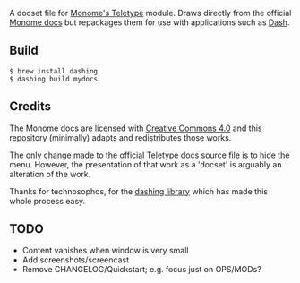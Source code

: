 
A docset file for [Monome's Teletype](https://monome.org/docs/teletype/) module. Draws directly from the official [Monome docs](https://github.com/monome/docs) but repackages them for use with applications such as [Dash](https://kapeli.com/dash).

## Build

````
$ brew install dashing
$ dashing build mydocs
````

## Credits

The Monome docs are licensed with [Creative Commons 4.0](https://creativecommons.org/licenses/by/4.0/) and this repository (minimally) adapts and redistributes those works.

The only change made to the official Teletype docs source file is to hide the menu. However, the presentation of that work as a 'docset' is arguably an alteration of the work.

Thanks for technosophos, for the [dashing library](hhttps://github.com/technosophos/dashing) which has made this whole process easy.

## TODO

- Content vanishes when window is very small
- Add screenshots/screencast
- Remove CHANGELOG/Quickstart; e.g. focus just on OPS/MODs?
